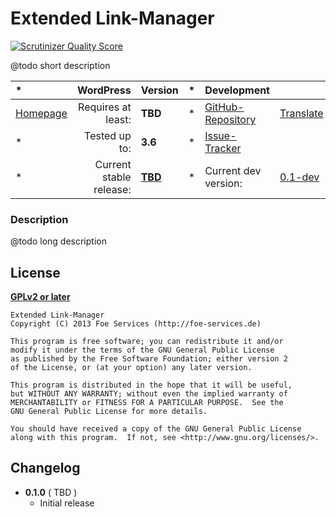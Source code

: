 # Extended Link-Manager
[![Scrutinizer Quality Score](https://scrutinizer-ci.com/g/wp-cloud/extended-link-manager/badges/quality-score.png?s=ffd39f416e4c4fce1c6ccb7cf0147d70e8d3792a)](https://scrutinizer-ci.com/g/wp-cloud/extended-link-manager/)

@todo short description

| *                 | WordPress					| Version			| *		| Development				|					|
| :----             | ----:						| :----				| :---: | :----						| :----				|
| [Homepage][1.1]   | Requires at least:		| __TBD__			| *		| [GitHub-Repository][1.3]	| [Translate][1.7]	|
| *                 | Tested up to:				| __3.6__			| *		| [Issue-Tracker][1.4]		|					|
| *                 | Current stable release:	| __[TBD][1.5]__	| *		| Current dev version:		| [0.1-dev][1.8]	|

[1.1]: https://github.com/wp-cloud/extended-link-manager
[1.3]: https://github.com/wp-cloud/extended-link-manager
[1.4]: https://github.com/wp-cloud/extended-link-manager/issues
[1.5]: #
[1.7]: #
[1.8]: https://github.com/wp-cloud/extended-link-manager/archive/master.zip


### Description
@todo long description


## License
__[GPLv2 or later](http://www.gnu.org/licenses/gpl-2.0.html)__

	Extended Link-Manager
	Copyright (C) 2013 Foe Services (http://foe-services.de)

    This program is free software; you can redistribute it and/or
	modify it under the terms of the GNU General Public License
	as published by the Free Software Foundation; either version 2
	of the License, or (at your option) any later version.

	This program is distributed in the hope that it will be useful,
	but WITHOUT ANY WARRANTY; without even the implied warranty of
	MERCHANTABILITY or FITNESS FOR A PARTICULAR PURPOSE.  See the
	GNU General Public License for more details.

	You should have received a copy of the GNU General Public License
	along with this program.  If not, see <http://www.gnu.org/licenses/>.


## Changelog
* __0.1.0__ ( TBD )
    * Initial release
